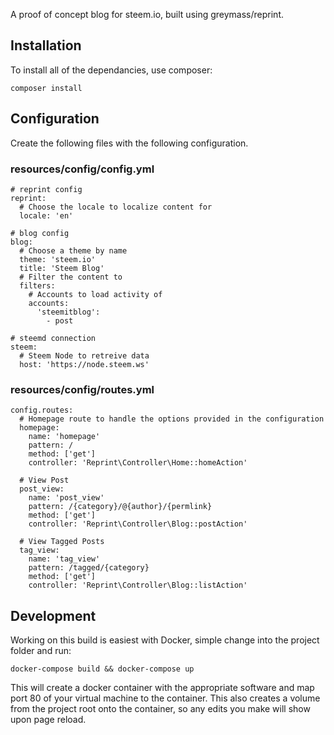 A proof of concept blog for steem.io, built using greymass/reprint.

## Installation

To install all of the dependancies, use composer:

`composer install`

## Configuration

Create the following files with the following configuration.

### resources/config/config.yml

```
# reprint config
reprint:
  # Choose the locale to localize content for
  locale: 'en'

# blog config
blog:
  # Choose a theme by name
  theme: 'steem.io'
  title: 'Steem Blog'
  # Filter the content to
  filters:
    # Accounts to load activity of
    accounts:
      'steemitblog':
        - post

# steemd connection
steem:
  # Steem Node to retreive data
  host: 'https://node.steem.ws'
```

### resources/config/routes.yml

```
config.routes:
  # Homepage route to handle the options provided in the configuration
  homepage:
    name: 'homepage'
    pattern: /
    method: ['get']
    controller: 'Reprint\Controller\Home::homeAction'

  # View Post
  post_view:
    name: 'post_view'
    pattern: /{category}/@{author}/{permlink}
    method: ['get']
    controller: 'Reprint\Controller\Blog::postAction'

  # View Tagged Posts
  tag_view:
    name: 'tag_view'
    pattern: /tagged/{category}
    method: ['get']
    controller: 'Reprint\Controller\Blog::listAction'
```

## Development

Working on this build is easiest with Docker, simple change into the project folder and run:

`docker-compose build && docker-compose up`

This will create a docker container with the appropriate software and map port 80 of your virtual machine to the container. This also creates a volume from the project root onto the container, so any edits you make will show upon page reload.
